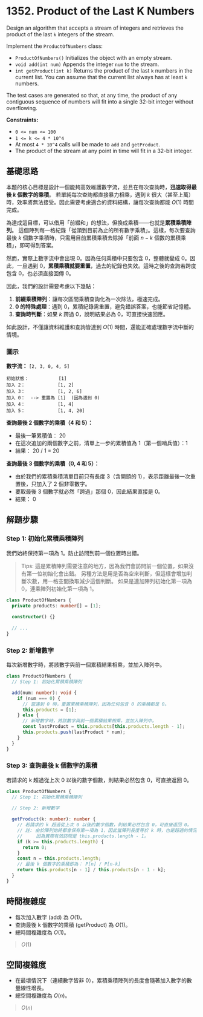 # 1352. Product of the Last K Numbers

Design an algorithm that accepts a stream of integers and retrieves the product of the last `k` integers of the stream.

Implement the `ProductOfNumbers` class:

- `ProductOfNumbers()` Initializes the object with an empty stream.
- `void add(int num)` Appends the integer `num` to the stream.
- `int getProduct(int k)` Returns the product of the last `k` numbers in the current list. 
   You can assume that the current list always has at least `k` numbers.

The test cases are generated so that, 
at any time, the product of any contiguous sequence of numbers will fit into a single 32-bit integer without overflowing.

**Constraints:**

- `0 <= num <= 100`
- `1 <= k <= 4 * 10^4`
- At most `4 * 10^4` calls will be made to `add` and `getProduct`.
- The product of the stream at any point in time will fit in a 32-bit integer.

## 基礎思路

本題的核心目標是設計一個能夠高效維護數字流，並且在每次查詢時，**迅速取得最後 $k$ 個數字的乘積**。
若單純每次查詢都直接暴力相乘，遇到 $k$ 很大（甚至上萬）時，效率將無法接受。因此需要考慮適合的資料結構，讓每次查詢都能 $O(1)$ 時間完成。

為達成這目標，可以借用「前綴和」的想法，但換成乘積——也就是**累積乘積陣列**。
這個陣列每一格紀錄「從頭到目前為止的所有數字乘積」。這樣，每次要查詢最後 $k$ 個數字乘積時，只需用目前累積乘積去除掉「前面 $n-k$ 個數的累積乘積」，即可得到答案。

然而，實際上數字流中會出現 0。因為任何乘積中只要包含 0，整體就變成 0。因此，一旦遇到 0，**累積乘積就要重置**，過去的紀錄也失效。這時之後的查詢若跨度包含 0，也必須直接回傳 0。

因此，我們的設計需要考慮以下幾點：

1. **前綴乘積陣列**：讓每次區間乘積查詢化為一次除法，極速完成。
2. **0 的特殊處理**：遇到 0，累積紀錄需重置，避免錯誤答案，也能節省記憶體。
3. **查詢時判斷**：如果 $k$ 跨過 0，說明結果必為 0，可直接快速回應。

如此設計，不僅讓資料維護和查詢皆達到 $O(1)$ 時間，還能正確處理數字流中斷的情境。

### 圖示

**數字流：** `[2, 3, 0, 4, 5]`

```
初始狀態：           [1]
加入 2：            [1, 2]
加入 3：            [1, 2, 6]
加入 0：  --> 重置為 [1]  (因為遇到 0)
加入 4：            [1, 4]
加入 5：            [1, 4, 20]
```

**查詢最後 2 個數字的乘積（4 和 5）：**

- 最後一筆累積值： 20
- 在這次追加的兩個數字之前，清單上一步的累積值為 1（第一個哨兵值）：1
- 結果： 20 / 1 = 20

**查詢最後 3 個數字的乘積（0, 4 和 5）：**


- 由於我們的累積乘積清單目前只有長度 3（含開頭的 1），表示距離最後一次重置後，只加入了 2 個非零數字。
- 要取最後 3 個數字就必然「跨過」那個 0，因此結果直接是 0。
- 結果： 0


## 解題步驟

### Step 1: 初始化累積乘積陣列

我們始終保持第一項為 1。防止訪問到前一個位置時出錯。

> Tips: 
> 這是累積陣列需要注意的地方，因為我們會訪問前一個位置，如果沒有第一位初始化會出錯。
> 另種方法是用是否為空來判斷，但這樣會增加判斷次數，用一格空間換取減少這個判斷。
> 如果是連加陣列初始化第一項為 0，連乘陣列初始化第一項為 1。

```typescript
class ProductOfNumbers {
  private products: number[] = [1];
    
  constructor() {}
  
  // ...
}
```

### Step 2: 新增數字

每次新增數字時，將該數字與前一個累積結果相乘，並加入陣列中。

```typescript
class ProductOfNumbers {
  // Step 1: 初始化累積乘積陣列

  add(num: number): void {
    if (num === 0) {
      // 當遇到 0 時，重置累積乘積陣列，因為任何包含 0 的乘積都是 0。
      this.products = [1];
    } else {
      // 新增數字時，將該數字與前一個累積結果相乘，並加入陣列中。
      const lastProduct = this.products[this.products.length - 1];
      this.products.push(lastProduct * num);
    }
  }
}
```

### Step 3: 查詢最後 k 個數字的乘積

若請求的 k 超過從上次 0 以後的數字個數，則結果必然包含 0，可直接返回 0。

```typescript
class ProductOfNumbers {
  // Step 1: 初始化累積乘積陣列
  
  // Step 2: 新增數字

  getProduct(k: number): number {
    // 若請求的 k 超過從上次 0 以後的數字個數，則結果必然包含 0，可直接返回 0。
    // 註: 由於陣列始終都會保有第一項為 1，因此當陣列長度等於 k 時，也是超過的情況 
    //     因為實際有效訪問是 this.products.length - 1。
    if (k >= this.products.length) {
      return 0;
    }
    const n = this.products.length;
    // 最後 k 個數字的乘積即為： P[n] / P[n-k]
    return this.products[n - 1] / this.products[n - 1 - k];
  }
}
```


## 時間複雜度

- 每次加入數字 (add) 為 $O(1)$。
- 查詢最後 k 個數字的乘積 (getProduct) 為 $O(1)$。
- 總時間複雜度為 $O(1)$。

> $O(1)$

## 空間複雜度

- 在最壞情況下（連續數字皆非 0），累積乘積陣列的長度會隨著加入數字的數量線性增長。
- 總空間複雜度為 $O(n)$。

> $O(n)$
